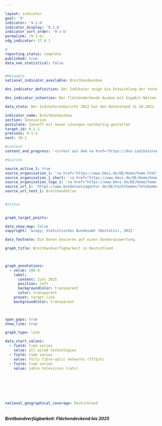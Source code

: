 ```yaml
---

layout: indicator    
goal: '9'    
indicator: '9.1.b'    
indicator_display: '9.1.b'    
indicator_sort_order: '9-1-b'    
permalink: /9-1-b/    
sdg_indicator: 17.6.1    

#
reporting_status: complete    
published: true    
data_non_statistical: false    


#Metadata    
national_indicator_available: Breitbandausbau    

dns_indicator_definition: Der Indikator zeigt die Entwicklung der technisch verlegten Breitbandverfügbarkeit bei den Haushalten in Deutschland für Gigabitanschlüsse (≥ 1000 <abbr title="Megabit pro Sekunde">Mbit/s</abbr>) über reine Glasfasernetze (<abbr title="Reine Glasfasernetze">FTTB/H</abbr>), Kabelfernsehen (<abbr title="Kabelfernsehen">CATV</abbr>) und alle leitungsgebundenen Technologien.    

dns_indicator_intention: Der flächendeckende Ausbau mit Gigabit-Netzen bis 2025&nbsp;ist ein wesentliches Ziel der Bundesregierung. Neben der Steigerung der internationalen Wettbewerbsfähigkeit sollen über den Ausbau der Breitbandverfügbarkeit mit Gigabit-Geschwindigkeit gleichwertige Lebensbedingungen in Deutschland ermöglicht werden. Für die Erreichung dieser Ziele sollen neben dem vorwiegend privatwirtschaftlich erfolgenden Ausbau auch staatliche Fördermaßnahmen den Ausbau in unwirtschaftlichen Gebieten unterstützen.    

data_state: Der Indikatorenbericht 2022 hat den Datenstand 31.10.2022. Die Daten auf dieser Plattform werden regelmäßig aktualisiert, sodass online aktuellere Daten verfügbar sein können als im <a href="https://dns-indikatoren.de/assets/publications/reports/de/2022.pdf">Indikatorenbericht 2022</a> veröffentlicht.    

indicator_name: Breitbandausbau    
section: Innovation    
postulate: Zukunft mit neuen Lösungen nachhaltig gestalten    
target_id: 9.1.1    
previous: 9-1-a    
next: 10-1    

#content     
content_and_progress: '<i>Text aus dem <a href="https://dns-indikatoren.de/assets/publications/reports/de/2022.pdf">Indikatorenbericht 2022&nbsp;</a></i><br><br>Der Indikator erfasst die Breitbandverfügbarkeit bei Haushalten in Deutschland für eine Geschwindigkeit von mindestens 1&nbsp;000 <abbr title="Megabit pro Sekunde">Mbit/s</abbr> (1&nbsp;Gigabit/s) im Downstream über die leitungsgebundenen Technologien Glasfaser (<abbr title="Reine Glasfasernetze">FTTB/H</abbr>) und Kabelfernsehen (<abbr title="Kabelfernsehen">CATV</abbr>). Die Zahlen werden im Auftrag des Bundesministeriums für Verkehr und digitale Infrastruktur (<abbr title="Bundesministerium für Verkehr und digitale Infrastruktur">BMVI</abbr>) erhoben und im Breitbandatlas des Bundes veröffentlicht.<br><br>Mit Stand Mitte 2020&nbsp;sind Glasfaseranschlüsse (<abbr title="Reine Glasfasernetze">FTTB/H</abbr>) mit einer Leistung von über 1&nbsp;000 <abbr title="Megabit pro Sekunde">Mbit/s</abbr> in 13,8&nbsp;% der Haushalte in Deutschland verfügbar. Zwischen den Jahren 2015&nbsp;bis 2020&nbsp;ist die Breitbandverfügbarkeit für 1&nbsp;000 <abbr title="Megabit pro Sekunde">Mbit/s</abbr> für <abbr title="Reine Glasfasernetze">FTTB/H</abbr> um 7,1&nbsp;Prozentpunkte gestiegen. Damit hat sich die Verfügbarkeit mehr als verdoppelt (+105,9&nbsp;%). Im Zeitraum Ende 2018&nbsp;bis Mitte 2020&nbsp;hat sich der Anteil der Haushalte mit den entsprechenden Anschlüssen über <abbr title="Kabelfernsehen">CATV</abbr> von 23,7&nbsp;% auf 50,2&nbsp;% entwickelt. Dies ist ebenfalls mehr als eine Verdopplung der Verfügbarkeit (+111,8&nbsp;%). Damit stehen Mitte 2020&nbsp;gigabitfähige Anschlüsse für insgesamt 55,9&nbsp;% der Haushalte zur Verfügung.<br><br>Dabei ist eine unterschiedliche Verfügbarkeit in der Fläche zu erkennen. Die Breitbandverfügbarkeit im Gigabit-Bereich über alle Technologien konzentriert sich besonders auf städtische Gebiete. Dort haben im Jahr 2020&nbsp;74,6&nbsp;% der Haushalte einen Gigabitanschluss. In ländlich geprägten Gebieten ist der Anteil mit 16,7&nbsp;% im Jahr 2020&nbsp;deutlich geringer. Wird dabei die Verteilung der Technologie betrachtet, haben Mitte 2020&nbsp;70,7&nbsp;% der Haushalte in städtischen und 7,8&nbsp;% der Haushalte in ländlichen Gebieten einen Gigabitanschluss über <abbr title="Kabelfernsehen">CATV</abbr>. Ein Gigabitanschluss über Glasfaser steht 17,6&nbsp;% der Haushalte in städtischen und 8,9&nbsp;% in ländlichen Räumen zur Verfügung. Damit haben Haushalte in ländlichen Gebieten einen Gigabitanschluss überwiegend über Glasfaser, während städtische Gebiete eher über <abbr title="Kabelfernsehen">CATV</abbr> versorgt werden.<br><br>Eine unterschiedliche Verfügbarkeit zwischen städtischen und ländlicheren Gebieten zeigt sich ebenfalls bei den Bundesländern. Den höchsten Anteil von Haushalten mit Gigabitanschlüssen über alle Technologien eines Flächenbundeslandes erreicht Schleswig-Holstein mit 74,0&nbsp;% im Jahr 2020, gefolgt von Nordrhein-Westfalen mit 62,0&nbsp;%. Den geringsten Anteil von Haushalten mit Gigabitanschlüssen über alle Technologien eines Flächenbundeslandes erreicht Sachsen-Anhalt mit 12,0&nbsp;% im Jahr 2020, nach Brandenburg mit 22,1&nbsp;%. Im Vergleich liegt die Verfügbarkeit in den drei Stadtstaaten Berlin, Bremen und Hamburg deutlich über 90&nbsp;%.<br><br>Bei der der Berechnung der Daten werden unterschiedliche Datenquellen verwendet. Neben dem digitalen Landschaftsmodell des <abbr title="Bundesamt für Kartographie und Geodäsie">BKG</abbr> und Open Street Map werden mehr als 500&nbsp;Telekommunikationsunternehmen (<abbr title="Telekommunikationsunternehmen">TKU</abbr>) in Deutschland nach deren aktuellen Versorgungsdaten befragt. Diese Daten werden zur Wahrung von Betriebs- und Geschäftsgeheimnissen der <abbr title="Telekommunikationsunternehmen">TKU</abbr> auf Ebene von 250x250-Meter-Rasterzellen aggregiert und nach sieben Bandbreitenklassen gruppiert. Während dabei reine Glasfasernetze mit über 1&nbsp;000 <abbr title="Megabit pro Sekunde">Mbit/s</abbr> bereits seit Ende 2015&nbsp;betrachtet werden, erfolgt eine detailliertere Betrachtung der Klasse aufgrund jüngster technischer Entwicklungen erst seit Ende 2018.<br><br>Methodisch ist zu beachten, dass die Daten zur Breitbandverfügbarkeit von den <abbr title="Telekommunikationsunternehmen">TKU</abbr> aufgrund fehlender gesetzlicher Grundlagen auf freiwilliger Basis bereitgestellt werden. Des Weiteren beziehen sich die angegebenen Verfügbarkeiten auf die verlegte Technik der <abbr title="Telekommunikationsunternehmen">TKU</abbr>. Die tatsächlich nutzbare Breitbandverfügbarkeit vor Ort ist davon zu unterscheiden. Weiterführende Informationen zum Thema Breitbandmessung finden sich im Jahresbericht der Bundesnetzagentur.'    

#Sources    

source_active_1: true
source_organisation_1: '<a href="https://www.bmvi.de/DE/Home/home.html">Bundesministerium für Digitales und Verkehr</a>'
source_organisation_1_short: '<a href="https://www.bmvi.de/DE/Home/home.html">Bundesministerium für Digitales und Verkehr</a>'
source_organisation_logo_1: '<a href="https://www.bmvi.de/DE/Home/home.html"><img src="https://dnsUpgradeEnvironment.github.io/dns-indicators/public/OrgImgDe/bmdv.png" alt="Bundesministerium für Digitales und Verkehr" title=" Klicken Sie hier um zur Homepage der Organisation Bundesministerium für Digitales und Verkehr zu gelangen." style="height:60px; width:148px; border: transparent"/></a>'
source_url_1: 'https://www.bundesnetzagentur.de/DE/Fachthemen/Telekommunikation/Breitband/breitbandatlas/start.html'
source_url_text_1: Breitbandatlas
    

#Status    
    

graph_target_points:    

data_show_map: false    
copyright: '&copy; Statistisches Bundesamt (Destatis), 2022'    

data_footnote: Die Daten basieren auf einer Sonderauswertung.    

graph_title: Breitbandverfügbarkeit in Deutschland    

    

graph_annotations:
  - value: 100.0
    label:
      content: Ziel 2025
      position: left
      backgroundColor: transparent
      color: transparent
    preset: target_line
    backgroundColor: transparent    

    

span_gaps: true    
show_line: true    

graph_type: line    

data_start_values: 
  - field: time series
    value: all wired technologies
  - field: time series
    value: fully fibre-optic networks (fttb/h)
  - field: time series
    value: cable television (catv)    

    

    

            

national_geographical_coverage: Deutschland    
---
```



<div>
  <div class="my-header">
    <h5>Breitbandverfügbarkeit: Flächendeckend bis 2025
    </h5>
  </div>
  <div class="my-header-note">
  </div>
</div>